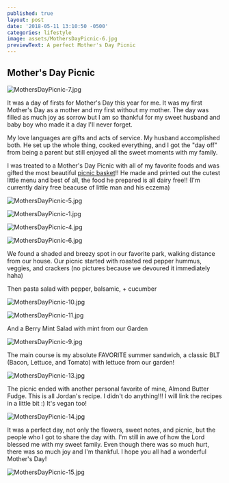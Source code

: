 ```yaml
---
published: true
layout: post
date: '2018-05-11 13:10:50 -0500'
categories: lifestyle
image: assets/MothersDayPicnic-6.jpg
previewText: A perfect Mother's Day Picnic
---
```

## Mother's Day Picnic

![MothersDayPicnic-7.jpg]({{site.baseurl}}/assets/MothersDayPicnic-7.jpg)

It was a day of firsts for Mother's Day this year for me. It was my first Mother's Day as a mother and my first without my mother. The day was filled as much joy as sorrow but I am so thankful for my sweet husband and baby boy who made it a day I'll never forget. 

My love languages are gifts and acts of service. My husband accomplished both. He set up the whole thing, cooked everything, and I got the "day off" from being a parent but still enjoyed all the sweet moments with my family. 

I was treated to a Mother's Day Picnic with all of my favorite foods and was gifted the most beautiful [picnic basket](https://www.bedbathandbeyond.com/store/product/picnic-time-reg-22-piece-insulated-picnic-basket-for-4/1062492577?categoryId=12346)!! He made and printed out the cutest little menu and best of all, the food he prepared is all dairy free!! (I'm currently dairy free beacuse of little man and his eczema) 

![MothersDayPicnic-5.jpg]({{site.baseurl}}/assets/MothersDayPicnic-5.jpg)

![MothersDayPicnic-1.jpg]({{site.baseurl}}/assets/MothersDayPicnic-1.jpg)

![MothersDayPicnic-4.jpg]({{site.baseurl}}/assets/MothersDayPicnic-4.jpg)

![MothersDayPicnic-6.jpg]({{site.baseurl}}/assets/MothersDayPicnic-6.jpg)


We found a shaded and breezy spot in our favorite park, walking distance from our house. Our picnic started with roasted red pepper hummus, veggies, and crackers (no pictures because we devoured it immediately haha) 

Then pasta salad with pepper, balsamic, + cucumber 


![MothersDayPicnic-10.jpg]({{site.baseurl}}/assets/MothersDayPicnic-10.jpg)

![MothersDayPicnic-11.jpg]({{site.baseurl}}/assets/MothersDayPicnic-11.jpg)


And a Berry Mint Salad with mint from our Garden 


![MothersDayPicnic-9.jpg]({{site.baseurl}}/assets/MothersDayPicnic-9.jpg)


The main course is my absolute FAVORITE summer sandwich, a classic BLT (Bacon, Lettuce, and Tomato) with lettuce from our garden! 


![MothersDayPicnic-13.jpg]({{site.baseurl}}/assets/MothersDayPicnic-13.jpg)


The picnic ended with another personal favorite of mine, Almond Butter Fudge. This is all Jordan's recipe. I didn't do anything!!! I will link the recipes in a little bit :) It's vegan too!


![MothersDayPicnic-14.jpg]({{site.baseurl}}/assets/MothersDayPicnic-14.jpg)


It was a perfect day, not only the flowers, sweet notes, and picnic, but the people who I got to share the day with. I'm still in awe of how the Lord blessed me with my sweet family. Even though there was so much hurt, there was so much joy and I'm thankful. I hope you all had a wonderful Mother's Day! 


![MothersDayPicnic-15.jpg]({{site.baseurl}}/assets/MothersDayPicnic-15.jpg)
